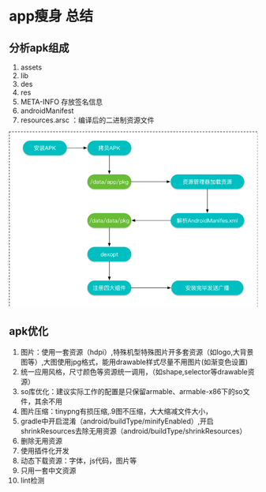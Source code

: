 # app瘦身 总结

## 分析apk组成

1. assets
2. lib
3. des
4. res
5. META-INFO 存放签名信息
6. androidManifest
7. resources.arsc ：编译后的二进制资源文件

![apk组成](https://github.com/66668/Android_Interview/blob/master/pictures/apk_install_03.png)

## apk优化
1. 图片：使用一套资源（hdpi）,特殊机型特殊图片开多套资源（如logo,大背景图等）,大图使用jpg格式，能用drawable样式尽量不用图片(如渐变色设置)
2. 统一应用风格，尺寸颜色等资源统一调用，（如shape,selector等drawable资源）
3. so库优化：建议实际工作的配置是只保留armable、armable-x86下的so文件，其余不用
4. 图片压缩：tinypng有损压缩,.9图不压缩，大大缩减文件大小，
5. gradle中开启混淆（android/buildType/minifyEnabled）,开启shrinkResources去除无用资源（android/buildType/shrinkResources）
6. 删除无用资源
7. 使用插件化开发
8. 动态下载资源：字体，js代码，图片等
9. 只用一套中文资源
10. lint检测
